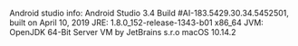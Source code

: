 Android studio info:
Android Studio 3.4
Build #AI-183.5429.30.34.5452501, built on April 10, 2019
JRE: 1.8.0_152-release-1343-b01 x86_64
JVM: OpenJDK 64-Bit Server VM by JetBrains s.r.o
macOS 10.14.2
